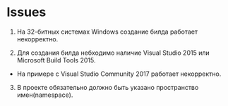 Issues
======


1. На 32-битных системах Windows создание билда работает некорректно.

2. Для создания билда небходимо наличие Visual Studio 2015 или Microsoft Build Tools 2015.
* На примере с Visual Studio Community 2017 работает некорректно.

3. В проекте обязательно должно быть указано пространство имен(namespace).